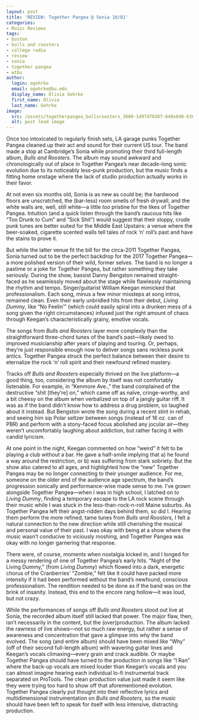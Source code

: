 ```yaml
---
layout: post
title: 'REVIEW: Together Pangea @ Sonia 10/01'
categories:
- Music Reviews
tags:
- boston
- bulls and roosters
- college radio
- review
- sonia
- together pangea
- wtbu
author:
  login: ogehrke
  email: ogehrke@bu.edu
  display_name: Olivia Gehrke
  first_name: Olivia
  last_name: Gehrke
image:
  src: /assets/togetherpangea_bullsroosters_3600-1497470387-640x640-636x636.png
  alt: post lead image
---
```

Once too intoxicated to regularly finish sets, LA garage punks Together Pangea cleaned up their act and sound for their current US tour. The band made a stop at Cambridge’s Sonia while promoting their third full-length album, _Bulls and Roosters._ The album may sound awkward and chronologically out of place in Together Pangea’s near decade-long sonic evolution due to its noticeably less-punk production, but the music finds a fitting home onstage where the lack of studio production actually works in their favor.

At not even six months old, Sonia is as new as could be; the hardwood floors are unscratched, the (bar-less) room smells of fresh drywall, and the white walls are, well, still white—a little _too_ pristine for the likes of Together Pangea. Intuition (and a quick listen through the band’s raucous hits like “Too Drunk to Cum” and “Sick Shit”) would suggest that their sloppy, crude punk tunes are better suited for the Middle East Upstairs: a venue where the beer-soaked, cigarette scented walls tell tales of rock ‘n’ roll’s past and have the stains to prove it.

But while the latter venue fit the bill for the circa-2011 Together Pangea, Sonia turned out to be the perfect backdrop for the 2017 Together Pangea—a more polished version of their wild, former selves. The band is no longer a pastime or a joke for Together Pangea, but rather something they take seriously. During the show, bassist Danny Bengston remained straight-faced as he seamlessly moved about the stage while flawlessly maintaining the rhythm and tempo. Singer/guitarist William Keegan mimicked that professionalism. Each song, minus a few minor missteps at song intros, remained clean. Even their early unbridled hits from their debut, _Living Dummy_, like “No Feelin’” (which could easily spiral into a drunken mess of a song given the right circumstances) infused just the right amount of chaos through Keegan’s characteristically grainy, emotive vocals.

The songs from _Bulls and Roosters_ layer more complexly than the straightforward three-chord tunes of the band’s past—likely owed to improved musicianship after years of playing and touring. Or, perhaps, they’re just responsible enough now to deliver songs sans reckless punk antics. Together Pangea struck the perfect balance between their desire to eternalize the rock ‘n’ roll spirit and their newfound refined mastery.

Tracks off _Bulls and Roosters_ especially thrived on the live platform—a good thing, too, considering the album by itself was not comfortably listenable. For example, in “Kenmore Ave.,” the band complained of the destructive “shit \[they’re\] on,” which came off as naïve, cringe-worthy, and a bit cheesy on the album when verbalized on top of a jangly guitar riff. It was as if the band didn’t know how to address a drug problem, so laughed about it instead. But Bengston wrote the song during a recent stint in rehab, and seeing him sip Polar seltzer between songs (instead of 16 oz. can of PBR) and perform with a stony-faced focus abolished any jocular air—they weren’t uncomfortably laughing about addiction, but rather facing it with candid lyricism.

At one point in the night, Keegan commented on how “weird” it felt to be playing a club without a bar. He gave a half-smile implying that a) he found a way around the restriction, or b) was suffering from stark sobriety. But the show also catered to all ages, and highlighted how the “new” Together Pangea may be no longer connecting to their younger audience. For me, someone on the older end of the audience age spectrum, the band’s progression sonically and performance-wise made sense to me. I’ve grown alongside Together Pangea—when I was in high school, I latched on to _Living Dummy_, finding a temporary escape to the LA rock scene through their music while I was stuck in the less-than-rock-n-roll Maine suburbs. As Together Pangea left their angst-ridden days behind them, so did I. Hearing them perform the more refined, tame tunes from _Bulls and Roosters,_ I felt a natural connection to the new direction while still cherishing the musical and personal value of their past. I was okay with being at a show where the music wasn’t conducive to viciously moshing, and Together Pangea was okay with no longer garnering that response.

There were, of course, moments when nostalgia kicked in, and I longed for a messy rendering of one of Together Pangea’s early hits. “Night of the Living Dummy,” (from _Living Dummy_) which flowed into a dark, energetic chorus of the Cranberries’ “Zombie,” felt like it could have packed more intensity if it had been performed without the band’s newfound, conscious professionalism. The rendition needed to be done as if the band was on the brink of insanity. Instead, this end to the encore rang hollow—it was loud, but not crazy.

While the performances of songs off _Bulls and Roosters_ stood out live at Sonia, the recorded album itself still lacked that power. The major flaw, then, isn’t necessarily in the content, but the (over)production. The album lacked the rawness of live shows—not so much raw energy, but rather a sense of awareness and concentration that gave a glimpse into _why_ the band evolved. The song (and entire album) should have been mixed like “Why” (off of their second full-length album) with wavering guitar lines and Keegan’s vocals climaxing—every grain and crack audible. Or maybe Together Pangea should have turned to the production in songs like “I Ran” where the back-up vocals are mixed louder than Keegan’s vocals and you can almost imagine hearing each individual lo-fi instrumental track separated on ProTools. The clean production value just made it seem like they were trying too hard to show off that aforementioned evolution. Together Pangea clearly put thought into their reflective lyrics and multidimensional instrumentation on _Bulls and Roosters_, so the music should have been left to speak for itself with less intensive, distracting production.